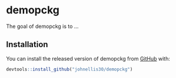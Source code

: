 
<!-- README.md is generated from README.Rmd. Please edit that file -->

# demopckg

<!-- badges: start -->
<!-- badges: end -->

The goal of demopckg is to …

## Installation

You can install the released version of demopckg from
[GitHub](https://github.com) with:

``` r
devtools::install_github("johnellis30/demopckg")
```
